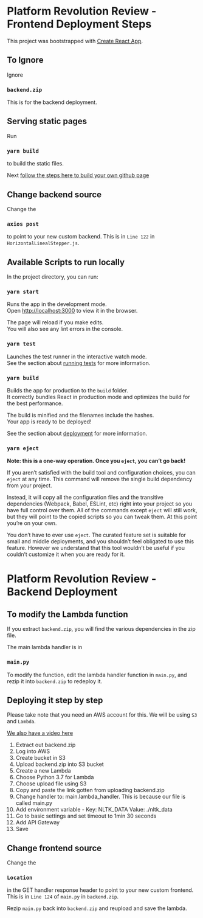 # Platform Revolution Review - Frontend Deployment Steps

This project was bootstrapped with [Create React App](https://github.com/facebook/create-react-app).

## To Ignore

Ignore 

### `backend.zip` 

This is for the backend deployment.

## Serving static pages

Run 

### `yarn build` 

to build the static files.

Next [follow the steps here to build your own github page](https://help.github.com/en/github/working-with-github-pages/creating-a-github-pages-site)

## Change backend source
Change the 

### `axios post` 

to point to your new custom backend. This is in `Line 122` in `HorizontalLinealStepper.js`.

## Available Scripts to run locally

In the project directory, you can run:

### `yarn start`

Runs the app in the development mode.<br />
Open [http://localhost:3000](http://localhost:3000) to view it in the browser.

The page will reload if you make edits.<br />
You will also see any lint errors in the console.

### `yarn test`

Launches the test runner in the interactive watch mode.<br />
See the section about [running tests](https://facebook.github.io/create-react-app/docs/running-tests) for more information.

### `yarn build`

Builds the app for production to the `build` folder.<br />
It correctly bundles React in production mode and optimizes the build for the best performance.

The build is minified and the filenames include the hashes.<br />
Your app is ready to be deployed!

See the section about [deployment](https://facebook.github.io/create-react-app/docs/deployment) for more information.

### `yarn eject`

**Note: this is a one-way operation. Once you `eject`, you can’t go back!**

If you aren’t satisfied with the build tool and configuration choices, you can `eject` at any time. This command will remove the single build dependency from your project.

Instead, it will copy all the configuration files and the transitive dependencies (Webpack, Babel, ESLint, etc) right into your project so you have full control over them. All of the commands except `eject` will still work, but they will point to the copied scripts so you can tweak them. At this point you’re on your own.

You don’t have to ever use `eject`. The curated feature set is suitable for small and middle deployments, and you shouldn’t feel obligated to use this feature. However we understand that this tool wouldn’t be useful if you couldn’t customize it when you are ready for it.


# Platform Revolution Review - Backend Deployment

## To modify the Lambda function

If you extract `backend.zip`, you will find the various dependencies in the zip file.

The main lambda handler is in 

### `main.py`

To modify the function, edit the lambda handler function in `main.py`, and rezip it into `backend.zip` to redeploy it.

## Deploying it step by step

Please take note that you need an AWS account for this. We will be using `S3` and `Lambda`.

[We also have a video here](https://youtu.be/KKiJEgm78cI)

<ol>
<li>Extract out backend.zip</li>
<li>Log into AWS</li>
<li>Create bucket in S3</li>
<li>Upload backend.zip into S3 bucket</li>
<li>Create a new Lambda</li>
<li>Choose Python 3.7 for Lambda</li>
<li>Choose upload file using S3</li>
<li>Copy and paste the link gotten from uploading backend.zip</li>
<li>Change handler to: main.lambda_handler. This is because our file is called main.py</li>
<li>Add environment variable - Key: NLTK_DATA Value: ./nltk_data</li>
<li>Go to basic settings and set timeout to 1min 30 seconds</li>
<li>Add API Gateway</li>
<li>Save</li>
</ol>

## Change frontend source

Change the 

### `Location`

in the GET handler response header to point to your new custom frontend. 
This is in `Line 124` of `main.py` in `backend.zip`.

Rezip `main.py` back into `backend.zip` and reupload and save the lambda.
